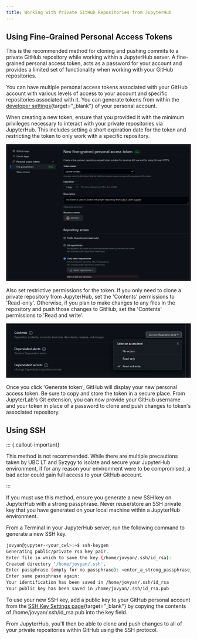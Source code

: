 ```yaml
---
title: Working with Private GitHub Repositories from JupyterHub
---
```


## Using Fine-Grained Personal Access Tokens

This is the recommended method for cloning and pushing commits to a private
GitHub repository while working within a JupyterHub server. A fine-grained
personal access token, acts as a password for your account and provides a
limited set of functionality when working with your GitHub repositories.

You can have multiple personal access tokens associated with your GitHub account
with various levels of access to your account and specific repositories
associated with it. You can generate tokens from within the
[developer settings](https://github.com/settings/tokens?type=beta){target="\_blank"}
of your personal account.

When creating a new token, ensure that you provided it with the minimum
privileges necessary to interact with your private repositories via JupyterHub.
This includes setting a short expiration date for the token and restricting the
token to only work with a specific repository.

![GitHub fine-grained personal access token - name, expiration, description, and repository access](/assets/images/github-personal-token-1.PNG)

Also set restrictive permissions for the token. If you only need to clone a
private repository from JupyterHub, set the 'Contents' permissions to
'Read-only'. Otherwise, if you plan to make changes to any files in the
repository and push those changes to GitHub, set the 'Contents' permissions to
'Read and write'.

![GitHub fine-grained personal access token - permissions](/assets/images/github-personal-token-2.PNG)

Once you click 'Generate token', GitHub will display your new personal access
token. Be sure to copy and store the token in a secure place. From JupyterLab's
Git extension, you can now provide your GitHub username and your token in place
of a password to clone and push changes to token's associated repository.

## Using SSH

::: {.callout-important}

This method is not recommended. While there are multiple precautions taken by
UBC LT and Syzygy to isolate and secure your JupyterHub environment, if for any
reason your environment were to be compromised, a bad actor could gain full
access to your GitHub account.

:::

If you must use this method, ensure you generate a new SSH key on JupyterHub
with a strong passphrase. Never reuse/store an SSH private key that you have
generated on your local machine within a JupyterHub environment.

From a Terminal in your JupyterHub server, run the following command to generate
a new SSH key.

```bash
jovyan@jupyter-<your_cwl>:~$ ssh-keygen
Generating public/private rsa key pair.
Enter file in which to save the key (/home/jovyan/.ssh/id_rsa):
Created directory '/home/jovyan/.ssh'.
Enter passphrase (empty for no passphrase): <enter_a_strong_passphrase_here>
Enter same passphrase again:
Your identification has been saved in /home/jovyan/.ssh/id_rsa
Your public key has been saved in /home/jovyan/.ssh/id_rsa.pub
```

To use your new SSH key, add a public key to your GitHub personal account from
the
[SSH Key Settings page](https://github.com/settings/ssh/new){target="\_blank"}
by copying the contents of /home/jovyan/.ssh/id_rsa.pub into the key field.

From JupyterHub, you'll then be able to clone and push changes to all of your
private repositories within GitHub using the SSH protocol.
